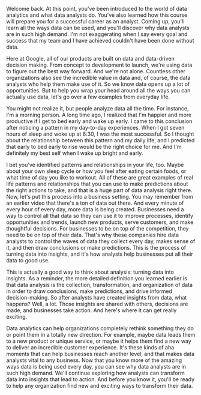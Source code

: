 
Welcome back. At this point, you've been introduced to the world of data analytics and what data analysts do. You've also learned how this course will prepare you for a successful career as an analyst. Coming up, you'll learn all the ways data can be used, and you'll discover why data analysts are in such high demand. I'm not exaggerating when I say every goal and success that my team and I have achieved couldn't have been done without data. 

Here at Google, all of our products are built on data and data-driven decision making. From concept to development to launch, we're using data to figure out the best way forward. And we're not alone. Countless other organizations also see the incredible value in data and, of course, the data analysts who help them make use of it. So we know data opens up a lot of opportunities. But to help you wrap your head around all the ways you can actually use data, let's go over a few examples from everyday life. 

You might not realize it, but people analyze data all the time. For instance, I'm a morning person. A long time ago, I realized that I'm happier and more productive if I get to bed early and wake up early. I came to this conclusion after noticing a pattern in my day-to-day experiences. When I got seven hours of sleep and woke up at 6:30, I was the most successful. So I thought about the relationship between this pattern and my daily life, and I predicted that early to bed early to rise would be the right choice for me. And I'm definitely my best self when I wake up bright and early. 

I bet you've identified patterns and relationships in your life, too. Maybe about your own sleep cycle or how you feel after eating certain foods, or what time of day you like to workout. All of these are great examples of real life patterns and relationships that you can use to make predictions about the right actions to take, and that is a huge part of data analysis right there. Now, let's put this process into a business setting. You may remember from an earlier video that there's a ton of data out there. And every minute of every hour of every day, more data is being created. Businesses need a way to control all that data so they can use it to improve processes, identify opportunities and trends, launch new products, serve customers, and make thoughtful decisions. For businesses to be on top of the competition, they need to be on top of their data. That's why these companies hire data analysts to control the waves of data they collect every day, makes sense of it, and then draw conclusions or make predictions. This is the process of turning data into insights, and it's how analysts help businesses put all their data to good use. 

This is actually a good way to think about analysis: turning data into insights. As a reminder, the more detailed definition you learned earlier is that data analysis is the collection, transformation, and organization of data in order to draw conclusions, make predictions, and drive informed decision-making. So after analysts have created insights from data, what happens? Well, a lot. Those insights are shared with others, decisions are made, and businesses take action. And here's where it can get really exciting. 

Data analytics can help organizations completely rethink something they do or point them in a totally new direction. For example, maybe data leads them to a new product or unique service, or maybe it helps them find a new way to deliver an incredible customer experience. It's these kinds of aha moments that can help businesses reach another level, and that makes data analysts vital to any business. Now that you know more of the amazing ways data is being used every day, you can see why data analysts are in such high demand. We'll continue exploring how analysts can transform data into insights that lead to action. And before you know it, you'll be ready to help any organization find new and exciting ways to transform their data.